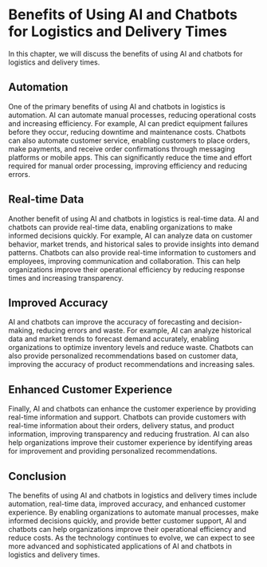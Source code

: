 Benefits of Using AI and Chatbots for Logistics and Delivery Times
=====================================================================================================================================

In this chapter, we will discuss the benefits of using AI and chatbots for logistics and delivery times.

Automation
----------

One of the primary benefits of using AI and chatbots in logistics is automation. AI can automate manual processes, reducing operational costs and increasing efficiency. For example, AI can predict equipment failures before they occur, reducing downtime and maintenance costs. Chatbots can also automate customer service, enabling customers to place orders, make payments, and receive order confirmations through messaging platforms or mobile apps. This can significantly reduce the time and effort required for manual order processing, improving efficiency and reducing errors.

Real-time Data
--------------

Another benefit of using AI and chatbots in logistics is real-time data. AI and chatbots can provide real-time data, enabling organizations to make informed decisions quickly. For example, AI can analyze data on customer behavior, market trends, and historical sales to provide insights into demand patterns. Chatbots can also provide real-time information to customers and employees, improving communication and collaboration. This can help organizations improve their operational efficiency by reducing response times and increasing transparency.

Improved Accuracy
-----------------

AI and chatbots can improve the accuracy of forecasting and decision-making, reducing errors and waste. For example, AI can analyze historical data and market trends to forecast demand accurately, enabling organizations to optimize inventory levels and reduce waste. Chatbots can also provide personalized recommendations based on customer data, improving the accuracy of product recommendations and increasing sales.

Enhanced Customer Experience
----------------------------

Finally, AI and chatbots can enhance the customer experience by providing real-time information and support. Chatbots can provide customers with real-time information about their orders, delivery status, and product information, improving transparency and reducing frustration. AI can also help organizations improve their customer experience by identifying areas for improvement and providing personalized recommendations.

Conclusion
----------

The benefits of using AI and chatbots in logistics and delivery times include automation, real-time data, improved accuracy, and enhanced customer experience. By enabling organizations to automate manual processes, make informed decisions quickly, and provide better customer support, AI and chatbots can help organizations improve their operational efficiency and reduce costs. As the technology continues to evolve, we can expect to see more advanced and sophisticated applications of AI and chatbots in logistics and delivery times.
